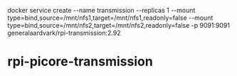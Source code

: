 
docker service create --name transmission --replicas 1 --mount type=bind,source=/mnt/nfs1,target=/mnt/nfs1,readonly=false --mount type=bind,source=/mnt/nfs2,target=/mnt/nfs2,readonly=false -p 9091:9091 generalaardvark/rpi-transmission:2.92

# rpi-picore-transmission

